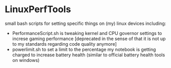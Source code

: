 # LinuxPerfTools

small bash scripts for setting specific things on (my) linux devices including: 
- PerformanceScript.sh is tweaking kernel and CPU governor settings to increse gaming performance [deprecated in the sense of that it is not up to my standards regarding code quality anymore]
- powerlimit.sh to set a limit to the percentage my notebook is getting charged to increase battery health (similar to official battery health tools on windows)

